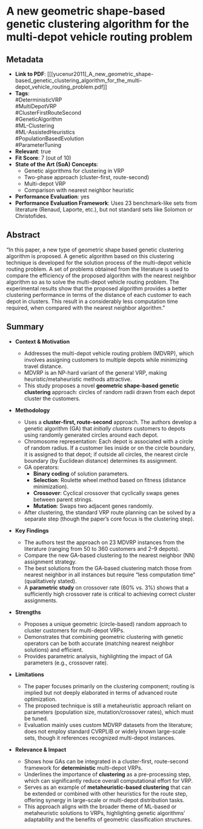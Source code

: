 # A new geometric shape-based genetic clustering algorithm for the multi-depot vehicle routing problem

## Metadata

- **Link to PDF**: [[[yucenur2011]_A_new_geometric_shape-based_genetic_clustering_algorithm_for_the_multi-depot_vehicle_routing_problem.pdf]]
- **Tags**:  
  #DeterministicVRP  
  #MultiDepotVRP  
  #ClusterFirstRouteSecond  
  #GeneticAlgorithm  
  #ML-Clustering  
  #ML-AssistedHeuristics  
  #PopulationBasedEvolution  
  #ParameterTuning  
- **Relevant**: true  
- **Fit Score**: 7 (out of 10)  
- **State of the Art (SoA) Concepts**:
  - Genetic algorithms for clustering in VRP
  - Two-phase approach (cluster-first, route-second)
  - Multi-depot VRP
  - Comparison with nearest neighbor heuristic
- **Performance Evaluation**: yes  
- **Performance Evaluation Framework**: Uses 23 benchmark-like sets from literature (Renaud, Laporte, etc.), but not standard sets like Solomon or Christofides.  

## Abstract
“In this paper, a new type of geometric shape based genetic clustering algorithm is proposed. A genetic algorithm based on this clustering technique is developed for the solution process of the multi-depot vehicle routing problem. A set of problems obtained from the literature is used to compare the efficiency of the proposed algorithm with the nearest neighbor algorithm so as to solve the multi-depot vehicle routing problem. The experimental results show that the proposed algorithm provides a better clustering performance in terms of the distance of each customer to each depot in clusters. This result in a considerably less computation time required, when compared with the nearest neighbor algorithm.”  

## Summary
- **Context & Motivation**  
  - Addresses the multi-depot vehicle routing problem (MDVRP), which involves assigning customers to multiple depots while minimizing travel distance.  
  - MDVRP is an NP-hard variant of the general VRP, making heuristic/metaheuristic methods attractive.  
  - This study proposes a novel **geometric shape-based genetic clustering** approach: circles of random radii drawn from each depot cluster the customers.

- **Methodology**  
  - Uses a **cluster-first, route-second** approach. The authors develop a genetic algorithm (GA) that *initially clusters* customers to depots using randomly generated circles around each depot.  
  - Chromosome representation: Each depot is associated with a circle of random radius. If a customer lies inside or on the circle boundary, it is assigned to that depot; if outside all circles, the nearest circle boundary (by Euclidean distance) determines its assignment.  
  - GA operators:
    - **Binary coding** of solution parameters.  
    - **Selection**: Roulette wheel method based on fitness (distance minimization).  
    - **Crossover**: Cyclical crossover that cyclically swaps genes between parent strings.  
    - **Mutation**: Swaps two adjacent genes randomly.  
  - After clustering, the standard VRP route planning can be solved by a separate step (though the paper’s core focus is the clustering step).  

- **Key Findings**  
  - The authors test the approach on 23 MDVRP instances from the literature (ranging from 50 to 360 customers and 2–9 depots).  
  - Compare the new GA-based clustering to the nearest neighbor (NN) assignment strategy.  
  - The best solutions from the GA-based clustering match those from nearest neighbor in all instances but require “less computation time” (qualitatively stated).  
  - A **parametric study** on crossover rate (60% vs. 3%) shows that a sufficiently high crossover rate is critical to achieving correct cluster assignments.  

- **Strengths**  
  - Proposes a unique geometric (circle-based) random approach to cluster customers for multi-depot VRPs.  
  - Demonstrates that combining geometric clustering with genetic operators can be both accurate (matching nearest neighbor solutions) and efficient.  
  - Provides parametric analysis, highlighting the impact of GA parameters (e.g., crossover rate).  

- **Limitations**  
  - The paper focuses primarily on the clustering component; routing is implied but not deeply elaborated in terms of advanced route optimization.  
  - The proposed technique is still a metaheuristic approach reliant on parameters (population size, mutation/crossover rates), which must be tuned.  
  - Evaluation mainly uses custom MDVRP datasets from the literature; does not employ standard CVRPLIB or widely known large-scale sets, though it references recognized multi-depot instances.  

- **Relevance & Impact**  
  - Shows how GAs can be integrated in a cluster-first, route-second framework for **deterministic** multi-depot VRPs.  
  - Underlines the importance of **clustering** as a pre-processing step, which can significantly reduce overall computational effort for VRP.  
  - Serves as an example of **metaheuristic-based clustering** that can be extended or combined with other heuristics for the route step, offering synergy in large-scale or multi-depot distribution tasks.  
  - This approach aligns with the broader theme of ML-based or metaheuristic solutions to VRPs, highlighting genetic algorithms’ adaptability and the benefits of geometric classification structures.